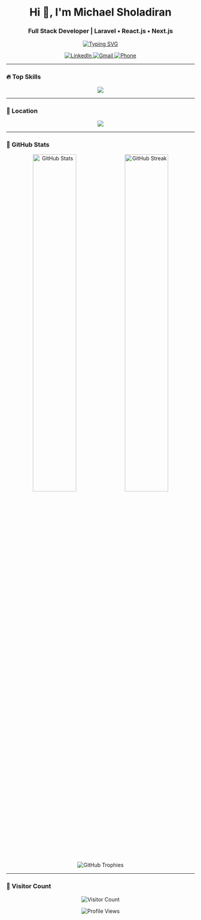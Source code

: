 <h1 align="center">Hi 👋, I'm Michael Sholadiran</h1>
<h3 align="center">Full Stack Developer | Laravel • React.js • Next.js</h3>

<p align="center">
  <a href="https://michaelsholadiran.github.io/" target="_blank">
    <img src="https://readme-typing-svg.herokuapp.com?font=Fira+Code&pause=1000&color=22D3EE&center=true&vCenter=true&width=435&lines=Building+Scalable+Web+Applications;Clean+Architecture+Enthusiast;Performance+Optimization;Detail-Oriented+Developer" alt="Typing SVG" />
  </a>
</p>

<p align="center">
  <a href="https://www.linkedin.com/in/michaelsholadiran" target="_blank">
    <img src="https://img.shields.io/badge/LinkedIn-0077B5?style=for-the-badge&logo=linkedin&logoColor=white" alt="LinkedIn"/>
  </a>
  <a href="mailto:sholadiranmichael@gmail.com">
    <img src="https://img.shields.io/badge/Gmail-D14836?style=for-the-badge&logo=gmail&logoColor=white" alt="Gmail"/>
  </a>
  <a href="tel:08071810339">
    <img src="https://img.shields.io/badge/Phone-25D366?style=for-the-badge&logo=whatsapp&logoColor=white" alt="Phone"/>
  </a>
</p>

---

### 🔥 Top Skills
<p align="center">
  <img src="https://skillicons.dev/icons?i=laravel,react,nextjs,redux,reactquery,tailwind,mysql" />
</p>

---

### 📍 Location
<p align="center">
  <img src="https://img.shields.io/badge/Lagos-Nigeria-052D3F?style=flat-square" />
</p>

---

### 🌟 GitHub Stats
<p align="center">
  <img src="https://github-readme-stats.vercel.app/api?username=michaelsholadiran&show_icons=true&theme=radical" alt="GitHub Stats" width="48%"/>
  <img src="https://github-readme-streak-stats.herokuapp.com/?user=michaelsholadiran&theme=radical" alt="GitHub Streak" width="48%"/>
</p>

<p align="center">
  <img src="https://github-profile-trophy.vercel.app/?username=michaelsholadiran&theme=radical&row=2&column=3" alt="GitHub Trophies" />
</p>

---

### 🎻 Visitor Count
<p align="center">
  <img src="https://profile-counter.glitch.me/michaelsholadiran/count.svg" alt="Visitor Count" />
</p>

<p align="center">
  <img src="https://komarev.com/ghpvc/?username=michaelsholadiran&label=Profile%20views&color=0e75b6&style=flat" alt="Profile Views" />
</p>
